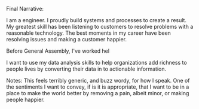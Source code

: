 Final Narrative:  

I am a engineer.  I proudly build systems and processes to create a result. My greatest skill has been listening to customers to resolve problems with a reasonable technology. The best moments in my career have been resolving issues and making a customer happier.
 
Before General Assembly, I've worked hel

I want to use my data analysis skills to help organizations add richness to people lives by converting their data in to actionable information.

Notes:
        This feels terribly generic, and buzz wordy, for how I speak. One of the sentiments I want to convey, if is it is appropriate, that I want to be in a place to make the world better by removing a pain, albeit minor, or making people happier. 